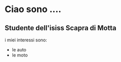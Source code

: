 # Ciao sono ....

## Studente dell'isiss Scapra di Motta

i miei interessi sono:
- le auto 
- le moto
